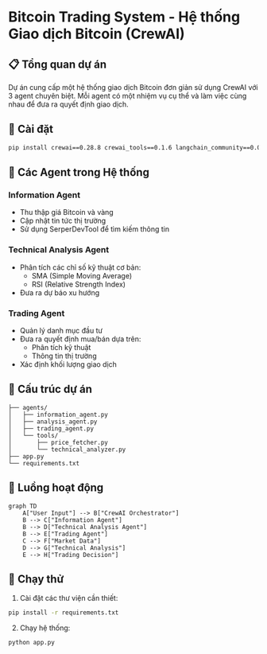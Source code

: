 # Bitcoin Trading System - Hệ thống Giao dịch Bitcoin (CrewAI)

## 📋 Tổng quan dự án

Dự án cung cấp một hệ thống giao dịch Bitcoin đơn giản sử dụng CrewAI với 3 agent chuyên biệt. Mỗi agent có một nhiệm vụ cụ thể và làm việc cùng nhau để đưa ra quyết định giao dịch.

## 🎯 Cài đặt

```bash
pip install crewai==0.28.8 crewai_tools==0.1.6 langchain_community==0.0.29
```

## 🤖 Các Agent trong Hệ thống

### Information Agent
- Thu thập giá Bitcoin và vàng
- Cập nhật tin tức thị trường
- Sử dụng SerperDevTool để tìm kiếm thông tin

### Technical Analysis Agent
- Phân tích các chỉ số kỹ thuật cơ bản:
  - SMA (Simple Moving Average)
  - RSI (Relative Strength Index)
- Đưa ra dự báo xu hướng

### Trading Agent
- Quản lý danh mục đầu tư
- Đưa ra quyết định mua/bán dựa trên:
  - Phân tích kỹ thuật
  - Thông tin thị trường
- Xác định khối lượng giao dịch

## 📁 Cấu trúc dự án
```
├── agents/
│   ├── information_agent.py
│   ├── analysis_agent.py
│   ├── trading_agent.py
│   └── tools/
│       ├── price_fetcher.py
│       └── technical_analyzer.py
├── app.py
└── requirements.txt
```

## 🔄 Luồng hoạt động

```mermaid
graph TD
    A["User Input"] --> B["CrewAI Orchestrator"]
    B --> C["Information Agent"]
    B --> D["Technical Analysis Agent"]
    B --> E["Trading Agent"]
    C --> F["Market Data"]
    D --> G["Technical Analysis"]
    E --> H["Trading Decision"]
```

## 🚀 Chạy thử

1. Cài đặt các thư viện cần thiết:
```bash
pip install -r requirements.txt
```

2. Chạy hệ thống:
```bash
python app.py
```
